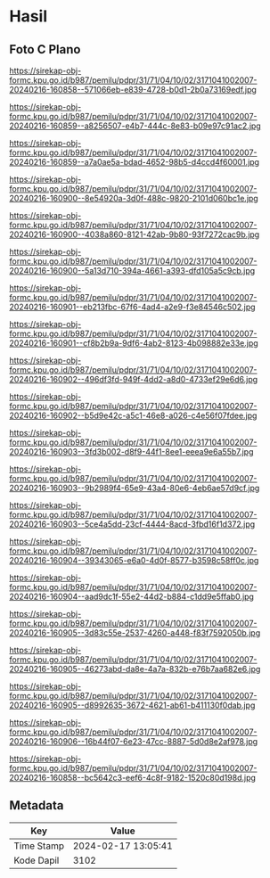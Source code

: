 # Hasil

## Foto C Plano

https://sirekap-obj-formc.kpu.go.id/b987/pemilu/pdpr/31/71/04/10/02/3171041002007-20240216-160858--571066eb-e839-4728-b0d1-2b0a73169edf.jpg

https://sirekap-obj-formc.kpu.go.id/b987/pemilu/pdpr/31/71/04/10/02/3171041002007-20240216-160859--a8256507-e4b7-444c-8e83-b09e97c91ac2.jpg

https://sirekap-obj-formc.kpu.go.id/b987/pemilu/pdpr/31/71/04/10/02/3171041002007-20240216-160859--a7a0ae5a-bdad-4652-98b5-d4ccd4f60001.jpg

https://sirekap-obj-formc.kpu.go.id/b987/pemilu/pdpr/31/71/04/10/02/3171041002007-20240216-160900--8e54920a-3d0f-488c-9820-2101d060bc1e.jpg

https://sirekap-obj-formc.kpu.go.id/b987/pemilu/pdpr/31/71/04/10/02/3171041002007-20240216-160900--4038a860-8121-42ab-9b80-93f7272cac9b.jpg

https://sirekap-obj-formc.kpu.go.id/b987/pemilu/pdpr/31/71/04/10/02/3171041002007-20240216-160900--5a13d710-394a-4661-a393-dfd105a5c9cb.jpg

https://sirekap-obj-formc.kpu.go.id/b987/pemilu/pdpr/31/71/04/10/02/3171041002007-20240216-160901--eb213fbc-67f6-4ad4-a2e9-f3e84546c502.jpg

https://sirekap-obj-formc.kpu.go.id/b987/pemilu/pdpr/31/71/04/10/02/3171041002007-20240216-160901--cf8b2b9a-9df6-4ab2-8123-4b098882e33e.jpg

https://sirekap-obj-formc.kpu.go.id/b987/pemilu/pdpr/31/71/04/10/02/3171041002007-20240216-160902--496df3fd-949f-4dd2-a8d0-4733ef29e6d6.jpg

https://sirekap-obj-formc.kpu.go.id/b987/pemilu/pdpr/31/71/04/10/02/3171041002007-20240216-160902--b5d9e42c-a5c1-46e8-a026-c4e56f07fdee.jpg

https://sirekap-obj-formc.kpu.go.id/b987/pemilu/pdpr/31/71/04/10/02/3171041002007-20240216-160903--3fd3b002-d8f9-44f1-8ee1-eeea9e6a55b7.jpg

https://sirekap-obj-formc.kpu.go.id/b987/pemilu/pdpr/31/71/04/10/02/3171041002007-20240216-160903--9b2989f4-65e9-43a4-80e6-4eb6ae57d9cf.jpg

https://sirekap-obj-formc.kpu.go.id/b987/pemilu/pdpr/31/71/04/10/02/3171041002007-20240216-160903--5ce4a5dd-23cf-4444-8acd-3fbd16f1d372.jpg

https://sirekap-obj-formc.kpu.go.id/b987/pemilu/pdpr/31/71/04/10/02/3171041002007-20240216-160904--39343065-e6a0-4d0f-8577-b3598c58ff0c.jpg

https://sirekap-obj-formc.kpu.go.id/b987/pemilu/pdpr/31/71/04/10/02/3171041002007-20240216-160904--aad9dc1f-55e2-44d2-b884-c1dd9e5ffab0.jpg

https://sirekap-obj-formc.kpu.go.id/b987/pemilu/pdpr/31/71/04/10/02/3171041002007-20240216-160905--3d83c55e-2537-4260-a448-f83f7592050b.jpg

https://sirekap-obj-formc.kpu.go.id/b987/pemilu/pdpr/31/71/04/10/02/3171041002007-20240216-160905--46273abd-da8e-4a7a-832b-e76b7aa682e6.jpg

https://sirekap-obj-formc.kpu.go.id/b987/pemilu/pdpr/31/71/04/10/02/3171041002007-20240216-160905--d8992635-3672-4621-ab61-b411130f0dab.jpg

https://sirekap-obj-formc.kpu.go.id/b987/pemilu/pdpr/31/71/04/10/02/3171041002007-20240216-160906--16b44f07-6e23-47cc-8887-5d0d8e2af978.jpg

https://sirekap-obj-formc.kpu.go.id/b987/pemilu/pdpr/31/71/04/10/02/3171041002007-20240216-160858--bc5642c3-eef6-4c8f-9182-1520c80d198d.jpg


## Metadata

| Key        | Value               |
| ---------- | ------------------- |
| Time Stamp | 2024-02-17 13:05:41 |
| Kode Dapil | 3102                |



